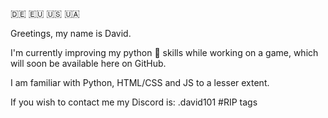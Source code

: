 :de: :eu: :us: :ukraine:

Greetings, my name is David. 

I'm currently improving my python :snake: skills while working on a game, which will soon be available here on GitHub.

I am familiar with Python, HTML/CSS and JS to a lesser extent. 

If you wish to contact me my Discord is: .david101 #RIP tags
<!---
DOD-101/DOD-101 is a ✨ special ✨ repository because its `README.md` (this file) appears on your GitHub profile.
You can click the Preview link to take a look at your changes.
--->
